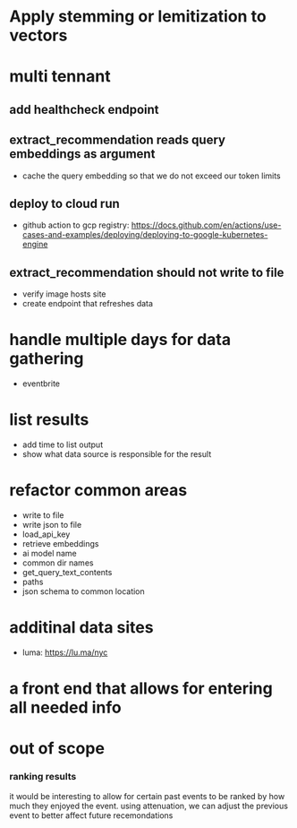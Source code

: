 # Apply stemming or lemitization to vectors

# multi tennant

## add healthcheck endpoint

## extract_recommendation reads query embeddings as argument
* cache the query embedding so that we do not exceed our token limits

## deploy to cloud run
* github action to gcp registry: https://docs.github.com/en/actions/use-cases-and-examples/deploying/deploying-to-google-kubernetes-engine
 
## extract_recommendation should not write to file
* verify image hosts site
* create endpoint that refreshes data

# handle multiple days for data gathering
* eventbrite

# list results
* add time to list output
* show what data source is responsible for the result

# refactor common areas
* write to file
* write json to file
* load_api_key
* retrieve embeddings
* ai model name
* common dir names
* get_query_text_contents
* paths
* json schema to common location

# additinal data sites
* luma: https://lu.ma/nyc

# a front end that allows for entering all needed info

# out of scope
### ranking results
it would be interesting to allow for certain past events to be ranked by how much they enjoyed the event. using attenuation, we can adjust the previous event to better affect future recemondations 

